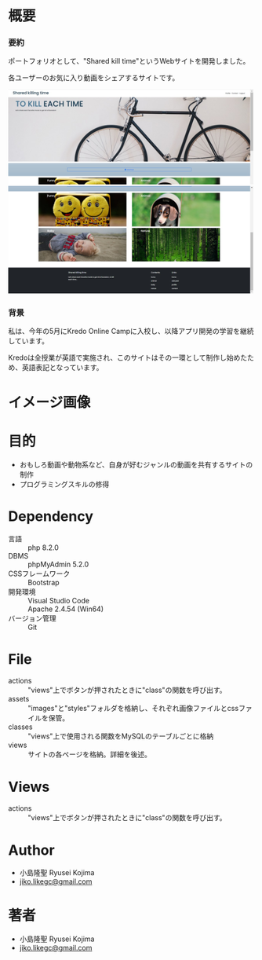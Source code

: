 # 概要

<h3>要約</h3>
<p>ポートフォリオとして、"Shared kill time"というWebサイトを開発しました。</p>
<p>各ユーザーのお気に入り動画をシェアするサイトです。</p>
<img src="/assets/images/readme-1.jpg" width="500">
<br>
<img src="/assets/images/readme-2.jpg" width="500">
<h3>背景</h3>
<p>私は、今年の5月にKredo Online Campに入校し、以降アプリ開発の学習を継続しています。</p>
<p>Kredoは全授業が英語で実施され、このサイトはその一環として制作し始めたため、英語表記となっています。</p>



 
# イメージ画像
 

 
# 目的
 
* おもしろ動画や動物系など、自身が好むジャンルの動画を共有するサイトの制作
* プログラミングスキルの修得
 
 
# Dependency

<dl>
  <dt>言語</dt>
   <dd>php 8.2.0</dd>
  <dt>DBMS</dt>
   <dd>phpMyAdmin 5.2.0</dd>
  <dt>CSSフレームワーク</dt>
   <dd>Bootstrap</dd>
  <dt>開発環境</dt>
   <dd>Visual Studio Code</dd>
   <dd>Apache 2.4.54 (Win64)</dd>
  <dt>バージョン管理</dt>
   <dd>Git</dd>
</dl> 

# File

<dl>
 <dt>actions</dt>
  <dd>"views"上でボタンが押されたときに"class"の関数を呼び出す。</dd>
 <dt>assets</dt>
  <dd>"images"と"styles"フォルダを格納し、それぞれ画像ファイルとcssファイルを保管。</dd>
 <dt>classes</dt>
  <dd>"views"上で使用される関数をMySQLのテーブルごとに格納</dd>
 <dt>views</dt>
  <dd>サイトの各ページを格納。詳細を後述。</dd>
</dl>

# Views

<dl>
 <dt>actions</dt>
  <dd>"views"上でボタンが押されたときに"class"の関数を呼び出す。</dd>
</dl> 

# Author

* 小島隆聖 Ryusei Kojima
* jiko.likegc@gmail.com
</dl> 

# 著者

* 小島隆聖 Ryusei Kojima
* jiko.likegc@gmail.com
